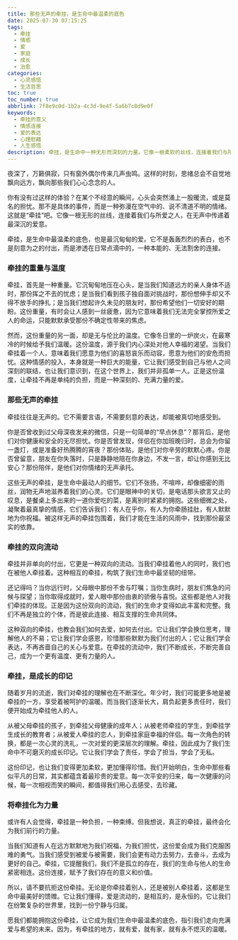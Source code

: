 ```yaml
---
title: 那些无声的牵挂，是生命中最温柔的底色
date: 2025-07-30 07:15:25
tags:
  - 牵挂
  - 情感
  - 爱
  - 家庭
  - 成长
  - 治愈
categories:
  - 心灵感悟
  - 生活哲思
toc: true
toc_number: true
abbrlink: 7f8e9c0d-1b2a-4c3d-9e4f-5a6b7c8d9e0f
keywords:
  - 牵挂的意义
  - 情感连接
  - 爱的表达
  - 心理慰藉
  - 人生感悟
description: 牵挂，是生命中一种无形而深刻的力量。它像一根柔软的丝线，连接着我们与所爱之人，在无声中传递着温暖、担忧与祝福。本文将深入探讨牵挂的重量与温度，那些无声的表达，以及它如何成为我们生命中不可或缺的底色，最终化为前行的力量。
---
```


夜深了，万籁俱寂，只有窗外偶尔传来几声虫鸣。这样的时刻，思绪总会不自觉地飘向远方，飘向那些我们心心念念的人。

你有没有过这样的体验？在某个不经意的瞬间，心头会突然涌上一股暖流，或是莫名的担忧。那不是具体的事件，而是一种弥漫在空气中的、说不清道不明的情绪。这就是“牵挂”吧。它像一根无形的丝线，连接着我们与所爱之人，在无声中传递着最深沉的爱意。

牵挂，是生命中最温柔的底色，也是最沉甸甸的爱。它不是轰轰烈烈的表白，也不是刻意为之的付出，而是渗透在日常点滴中的，一种本能的、无法割舍的连接。

### 牵挂的重量与温度

牵挂，首先是一种重量。它沉甸甸地压在心头，是当我们知道远方的亲人身体不适时，那份挥之不去的忧虑；是当我们看到孩子独自面对挑战时，那份想伸手却又不得不放手的挣扎；是当我们想起许久未见的朋友时，那份希望他们一切安好的期盼。这份重量，有时会让人感到一丝疲惫，因为它意味着我们无法完全掌控所爱之人的命运，只能默默承受那份不确定性带来的焦虑。

然而，这份重量的另一面，却是无与伦比的温度。它像冬日里的一炉炭火，在最寒冷的时候给予我们温暖。这份温度，源于我们内心深处对他人幸福的渴望。当我们牵挂着一个人，意味着我们愿意为他们的喜怒哀乐而动容，愿意为他们的安危而担忧。这种情感的投入，本身就是一种巨大的能量，它让我们感受到自己与他人之间深刻的联结，也让我们意识到，在这个世界上，我们并非孤单一人。正是这份温度，让牵挂不再是单纯的负担，而是一种深刻的、充满力量的爱。

### 那些无声的牵挂

牵挂往往是无声的。它不需要言语，不需要刻意的表达，却能被真切地感受到。

你是否曾收到过父母深夜发来的微信，只是一句简单的“早点休息”？那背后，是他们对你健康和安全的无尽担忧。你是否曾发现，伴侣在你加班晚归时，总会为你留一盏灯，或是准备好热腾腾的宵夜？那份体贴，是他们对你辛劳的默默心疼。你是否曾留意，朋友在你失落时，只是静静地陪在你身边，不发一言，却让你感到无比安心？那份陪伴，是他们对你情绪的无声承托。

这些无声的牵挂，是生命中最动人的细节。它们不张扬，不喧哗，却像细密的雨丝，润物无声地滋养着我们的心灵。它们是眼神中的关切，是电话那头欲言又止的叹息，是餐桌上多出来的一道你爱吃的菜，是离别时紧紧的拥抱。这些细微之处，凝聚着最真挚的情感，它们告诉我们：有人在乎你，有人为你牵肠挂肚，有人默默地为你祝福。被这样无声的牵挂包围着，我们才能在生活的风雨中，找到那份最坚实的依靠。

### 牵挂的双向流动

牵挂并非单向的付出，它更是一种双向的流动。当我们牵挂着他人的同时，我们也在被他人牵挂着。这种相互的牵挂，构筑了我们生命中最坚韧的纽带。

还记得吗？当你远行时，父母眼中那份不舍与叮嘱；当你生病时，朋友们焦急的问候与探望；当你取得成就时，爱人眼中那份由衷的骄傲与喜悦。这些都是他人对我们牵挂的体现。正是因为这份双向的流动，我们的生命才变得如此丰富和完整。我们不再是独立的个体，而是彼此连接、相互支撑的生命共同体。

这种双向的牵挂，也教会我们如何去爱，如何去付出。它让我们学会换位思考，理解他人的不易；它让我们学会感恩，珍惜那些默默为我们付出的人；它让我们学会表达，不再吝啬自己的关心与爱意。在牵挂的流动中，我们不断成长，不断完善自己，成为一个更有温度、更有力量的人。

### 牵挂，是成长的印记

随着岁月的流逝，我们对牵挂的理解也在不断深化。年少时，我们可能更多地是被牵挂的一方，享受着被呵护的温暖。而当我们逐渐长大，肩负起更多责任时，我们便开始成为牵挂他人的人。

从被父母牵挂的孩子，到牵挂父母健康的成年人；从被老师牵挂的学生，到牵挂学生成长的教育者；从被爱人牵挂的恋人，到牵挂家庭幸福的伴侣。每一次角色的转换，都是一次心灵的洗礼，一次对爱的更深层次的理解。牵挂，因此成为了我们生命中不可磨灭的成长印记。它让我们学会了责任，学会了担当，学会了无私。

这份印记，也让我们变得更加柔软，更加懂得珍惜。我们开始明白，生命中那些看似平凡的日常，其实都蕴含着最珍贵的爱意。每一次平安的归来，每一次健康的问候，每一次相视而笑的瞬间，都值得我们用心去感受，去珍藏。

### 将牵挂化为力量

或许有人会觉得，牵挂是一种负担，一种束缚。但我想说，真正的牵挂，最终会化为我们前行的力量。

当我们知道有人在远方默默地为我们祝福，为我们担忧，这份爱会成为我们克服困难的勇气。当我们感受到被爱与被需要，我们会更有动力去努力，去奋斗，去成为更好的自己。牵挂，它提醒我们，我们不是孤立的存在，我们的生命与他人的生命紧密相连。这份连接，赋予了我们存在的意义和价值。

所以，请不要抗拒这份牵挂。无论是你牵挂着别人，还是被别人牵挂着，这都是生命中最美好的馈赠。它让我们懂得，爱是流动的，是相互的，是永恒的。它让我们在纷繁复杂的世界里，找到一份宁静与归属。

愿我们都能拥抱这份牵挂，让它成为我们生命中最温柔的底色，指引我们走向充满爱与希望的未来。因为，有牵挂的地方，就有爱，就有家，就有永不熄灭的温暖。